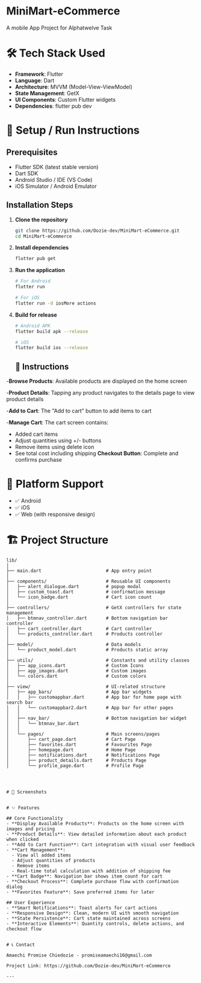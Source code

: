 # MiniMart-eCommerce
A mobile App Project for Alphatwelve Task

# 🛠️ Tech Stack Used 

- **Framework**: Flutter
- **Language**: Dart
- **Architecture**: MVVM (Model-View-ViewModel)
- **State Management**: GetX
- **UI Components**: Custom Flutter widgets
- **Dependencies**: flutter pub dev

# 🚀 Setup / Run Instructions

## Prerequisites
- Flutter SDK (latest stable version)
- Dart SDK
- Android Studio / IDE (VS Code)
- iOS Simulator / Android Emulator

## Installation Steps

1. **Clone the repository**
   ```bash
   git clone https://github.com/Dozie-dev/MiniMart-eCommerce.git
   cd MiniMart-eCommerce
   ```

2. **Install dependencies**
   ```bash
   flutter pub get
   ```

3. **Run the application**
   ```bash
   # For Android
   flutter run

   # For iOS
   flutter run -d iosMore actions

4. **Build for release**
   ```bash
   # Android APK
   flutter build apk --release

   # iOS
   flutter build ios --release
   ```

   ## 🎯 Instructions

 -**Browse Products**: Available products are displayed on the home screen 
 
 -**Product Details**: Tapping any product navigates to the details page to view product details
 
 -**Add to Cart**: The "Add to cart" button to add items to cart
 
 -**Manage Cart**: The cart screen contains:
   - Added cart items
   - Adjust quantities using +/- buttons
   - Remove items using delete icon
   - See total cost including shipping
 **Checkout Button**: Complete and confirms purchase

   # 📱 Platform Support

- ✅ Android
- ✅ iOS
- ✅ Web (with responsive design)


# 🏗️ Project Structure
```
lib/
│
├── main.dart                        # App entry point
│
├── components/                      # Reusable UI components
│   ├── alert_dialogue.dart          # popup modal
│   ├── custom_toast.dart            # confirmation message
│   └── icon_badge.dart              # Cart icon count
│
├── controllers/                     # GetX controllers for state management
│   ├── btmnav_controller.dart       # Bottom navigation bar controller
│   ├── cart_controller.dart         # Cart controller
│   └── products_controller.dart     # Products controller
│
├── model/                           # Data models
│   └── product_model.dart           # Products static array
│
├── utils/                           # Constants and utility classes
│   ├── app_icons.dart               # Custom Icons
│   ├── app_images.dart              # Custom images
│   └── colors.dart                  # Custom colors
│
├── view/                            # UI-related structure
│   ├── app_bars/                    # App bar widgets
│   │   ├── customappbar.dart        # App bar for home page with search bar
│   │   └── customappbar2.dart       # App bar for other pages
│   │
│   ├── nav_bar/                     # Bottom navigation bar widget
│   │   └── btmnav_bar.dart    
│   │
│   └── pages/                       # Main screens/pages
│       ├── cart_page.dart           # Cart Page
│       ├── favorites.dart           # Favourites Page
│       ├── homepage.dart            # Home Page
│       ├── notifications.dart       # Notifications Page
│       ├── product_details.dart     # Products Page
│       └── profile_page.dart        # Profile Page




# 📱 Screenshots


# ✨ Features

## Core Functionality
- **Display Available Products**: Products on the home screen with images and pricing
- **Product Details**: View detailed information about each product when clicked
- **Add to Cart Function**: Cart integration with visual user feedback
- **Cart Management**: 
  - View all added items
  - Adjust quantities of products
  - Remove items 
  - Real-time total calculation with addition of shipping fee 
- **Cart Badge**: Navigation bar shows item count for cart
- **Checkout Process**: Complete purchase flow with confirmation dialog
- **Favorites Feature**: Save preferred items for later

## User Experience
- **Smart Notifications**: Toast alerts for cart actions
- **Responsive Design**: Clean, modern UI with smooth navigation
- **State Persistence**: Cart state maintained across screens
- **Interactive Elements**: Quantity controls, delete actions, and checkout flow


# 📞 Contact

Amaechi Promise Chiedozie - promiseamaechi16@gmail.com

Project Link: https://github.com/Dozie-dev/MiniMart-eCommerce

---
